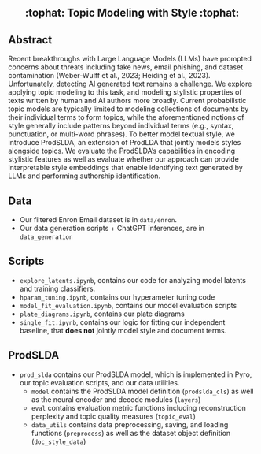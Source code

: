 <h2 align="center">
:tophat: Topic Modeling with Style :tophat:
  
</h2>

## Abstract 
Recent breakthroughs with Large Language Models (LLMs) have prompted concerns about threats
including fake news, email phishing, and dataset contamination (Weber-Wulff et al., 2023; Heiding
et al., 2023). Unfortunately, detecting AI generated text remains a challenge. We explore applying
topic modeling to this task, and modeling stylistic properties of texts written by human and
AI authors more broadly. Current probabilistic topic models are typically limited to modeling
collections of documents by their individual terms to form topics, while the aforementioned notions
of style generally include patterns beyond individual terms (e.g., syntax, punctuation, or multi-word
phrases). To better model textual style, we introduce ProdSLDA, an extension of ProdLDA that
jointly models styles alongside topics. We evaluate the ProdSLDA’s capabilities in encoding stylistic
features as well as evaluate whether our approach can provide interpretable style embeddings that
enable identifying text generated by LLMs and performing authorship identification.

## Data
- Our filtered Enron Email dataset is in ``data/enron``.
- Our data generation scripts + ChatGPT inferences, are in `data_generation`

## Scripts
- ``explore_latents.ipynb``, contains our code for analyzing model latents and training classifiers.
- ``hparam_tuning.ipynb``, contains our hyperameter tuning code
- ``model_fit_evaluation.ipynb``, contains our model evaluation scripts
- ``plate_diagrams.ipynb``, contains our plate diagrams
- ``single_fit.ipynb``, contains our logic for fitting our independent baseline, that **does not** jointly model style and document terms.

## ProdSLDA
- ``prod_slda`` contains our ProdSLDA model, which is implemented in Pyro, our topic evaluation scripts, and our data utilities.
  - ``model`` contains the ProdSLDA model definition (``prodslda_cls``) as well as the neural encoder and decode modules (``layers``)
  - ``eval`` contains evaluation metric functions including reconstruction perplexity and topic quality measures (``topic_eval``)
  - ``data_utils`` contains data preprocessing, saving, and loading functions (``preprocess``) as well as the dataset object definition (``doc_style_data``)
